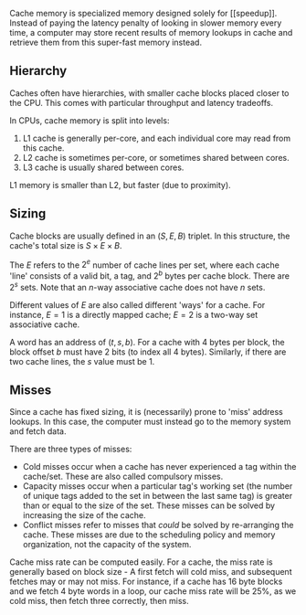 Cache memory is specialized memory designed solely for [[speedup]]. Instead of paying the latency penalty of looking in slower memory every time, a computer may store recent results of memory lookups in cache and retrieve them from this super-fast memory instead.

## Hierarchy

Caches often have hierarchies, with smaller cache blocks placed closer to the CPU. This comes with particular throughput and latency tradeoffs.

In CPUs, cache memory is split into levels:

1. L1 cache is generally per-core, and each individual core may read from this cache.
2. L2 cache is sometimes per-core, or sometimes shared between cores.
3. L3 cache is usually shared between cores.

L1 memory is smaller than L2, but faster (due to proximity).

## Sizing

Cache blocks are usually defined in an $(S, E, B)$ triplet. In this structure, the cache's total size is $S\times E\times B$.

The $E$ refers to the $2^e$ number of cache lines per set, where each cache 'line' consists of a valid bit, a tag, and $2^b$ bytes per cache block. There are $2^s$ sets. Note that an $n$-way associative cache does not have $n$ sets.

Different values of $E$ are also called different 'ways' for a cache. For instance, $E=1$ is a directly mapped cache; $E=2$ is a two-way set associative cache.

A word has an address of $(t, s, b)$. For a cache with 4 bytes per block, the block offset $b$ must have $2$ bits (to index all $4$ bytes). Similarly, if there are two cache lines, the $s$ value must be $1$.

## Misses

Since a cache has fixed sizing, it is (necessarily) prone to 'miss' address lookups. In this case, the computer must instead go to the memory system and fetch data.

There are three types of misses:

- Cold misses occur when a cache has never experienced a tag within the cache/set. These are also called compulsory misses.
- Capacity misses occur when a particular tag's working set (the number of unique tags added to the set in between the last same tag) is greater than or equal to the size of the set. These misses can be solved by increasing the size of the cache.
- Conflict misses refer to misses that *could* be solved by re-arranging the cache. These misses are due to the scheduling policy and memory organization, not the capacity of the system.

Cache miss rate can be computed easily. For a cache, the miss rate is generally based on block size - A first fetch will cold miss, and subsequent fetches may or may not miss. For instance, if a cache has 16 byte blocks and we fetch 4 byte words in a loop, our cache miss rate will be 25%, as we cold miss, then fetch three correctly, then miss.